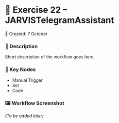 # 🤖 Exercise 22 – JARVISTelegramAssistant  

📅 Created: 7 October  

### 📌 Description  
Short description of the workflow goes here.  

### 🔑 Key Nodes  
- Manual Trigger  
- Set  
- Code  

### 🖼️ Workflow Screenshot  
*(To be added later)*  

